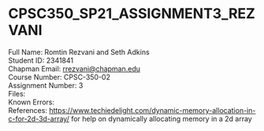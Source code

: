 # CPSC350_SP21_ASSIGNMENT3_REZVANI
Full Name: Romtin Rezvani and Seth Adkins\
Student ID: 2341841\
Chapman Email: rrezvani@chapman.edu\
Course Number: CPSC-350-02\
Assignment Number: 3\
Files:\
Known Errors:\
References: https://www.techiedelight.com/dynamic-memory-allocation-in-c-for-2d-3d-array/ for help on dynamically allocating memory in a 2d array

